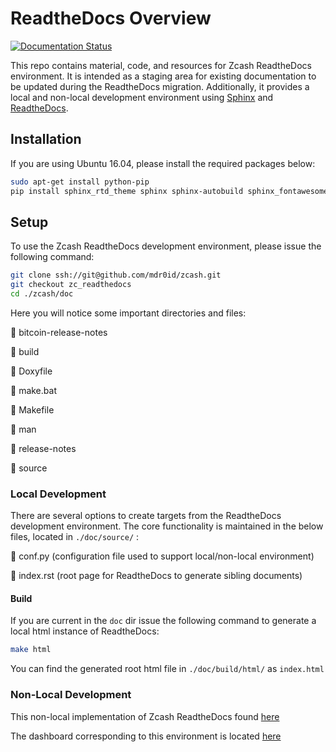 # ReadtheDocs Overview 
[![Documentation Status](https://readthedocs.org/projects/zcash/badge/?version=english-docs)](http://zcash.readthedocs.io/en/english-docs/?badge=english-docs)


This repo contains material, code, and resources for Zcash ReadtheDocs environment. It is intended as a staging area for existing
documentation to be updated during the ReadtheDocs migration. Additionally, it provides a local and non-local development environment using [Sphinx](http://www.sphinx-doc.org/en/master/)
and [ReadtheDocs](https://readthedocs.org/).

## Installation
If you are using Ubuntu 16.04, please install the required packages below:

```bash
sudo apt-get install python-pip
pip install sphinx_rtd_theme sphinx sphinx-autobuild sphinx_fontawesome
```

## Setup
To use the Zcash ReadtheDocs development environment, please issue the following command:

```bash
git clone ssh://git@github.com/mdr0id/zcash.git
git checkout zc_readthedocs
cd ./zcash/doc
```

Here you will notice some important directories and files:

:file_folder: bitcoin-release-notes

:file_folder: build

:page_facing_up: Doxyfile

:page_facing_up: make.bat

:page_facing_up: Makefile

:file_folder: man

:file_folder: release-notes

:file_folder: source

### Local Development
There are several options to create targets from the ReadtheDocs development environment. The core functionality 
is maintained in the below files, located in ```./doc/source/``` :

:page_facing_up: conf.py   (configuration file used to support local/non-local environment)

:page_facing_up: index.rst (root page for ReadtheDocs to generate sibling documents)

#### Build
If you are current in the ```doc``` dir issue the following command to generate a local html instance of ReadtheDocs:

```bash
make html
```
You can find the generated root html file in ```./doc/build/html/``` as ```index.html```

### Non-Local Development
This non-local implementation of Zcash ReadtheDocs found [here](http://zcash.readthedocs.io/en/latest/index.html)

The dashboard corresponding to this environment is located [here](https://readthedocs.org/projects/zcash/)


